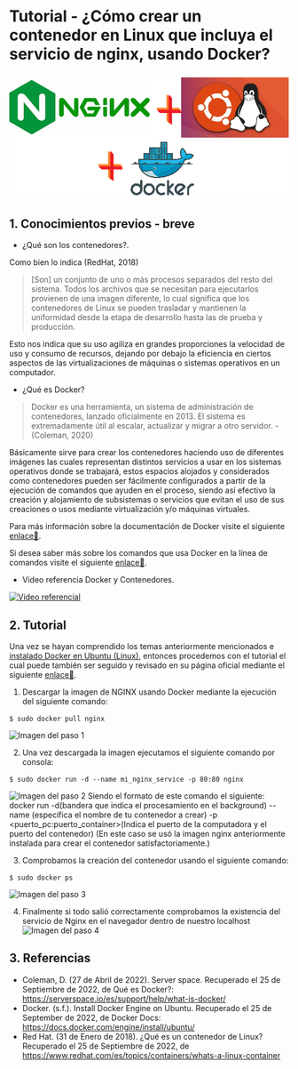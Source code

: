 # Tutorial - ¿Cómo crear un contenedor en Linux que incluya el servicio de nginx, usando Docker?
![Imagen Inicial](./images/Imagen_Inicial.png "Imagen inicial")

## 1. Conocimientos previos - breve
 * ¿Qué son los contenedores?.
 
 Como bien lo indica (RedHat, 2018)
 >[Son] un conjunto de uno o más procesos separados del resto del sistema. Todos los archivos que se necesitan para ejecutarlos provienen de una imagen diferente, lo cual significa que los contenedores de Linux se pueden trasladar y mantienen la uniformidad desde la etapa de desarrollo hasta las de prueba y producción.
 
 Esto nos indica que su uso agiliza en grandes proporciones la velocidad de uso y consumo de recursos, dejando por debajo la eficiencia en ciertos aspectos de las virtualizaciones de máquinas o sistemas operativos en un computador.
 
 * ¿Qué es Docker?
 
 >Docker es una herramienta, un sistema de administración de contenedores, lanzado oficialmente en 2013. El sistema es extremadamente útil al escalar, actualizar y migrar a otro servidor. - (Coleman, 2020)
 
 Básicamente sirve para crear los contenedores haciendo uso de diferentes imágenes las cuales representan distintos servicios a usar en los sistemas operativos donde se trabajará, estos espacios alojados y considerados como contenedores pueden ser fácilmente configurados a partir de la ejecución de comandos que ayuden en el proceso, siendo así efectivo la creación y alojamiento de subsistemas o servicios que evitan el uso de sus creaciones o usos mediante virtualización y/o máquinas virtuales.
 
 Para más información sobre la documentación de Docker visite el siguiente [enlace🔗](https://docs.docker.com/).
 
 Si desea saber más sobre los comandos que usa Docker en la línea de comandos visite el siguiente [enlace🔗](https://docs.docker.com/engine/reference/commandline/cli/).
 
 * Video referencia Docker y Contenedores.
 
 [![Video referencial](https://img.youtube.com/vi/kkfZs0vJFyU/0.jpg)](https://www.youtube.com/watch?v=kkfZs0vJFyU)
 
## 2. Tutorial

 Una vez se hayan comprendido los temas anteriormente mencionados e [instalado Docker en Ubuntu (Linux)](https://github.com/KevinChevez/Tutoriales_Ayudantia/tree/main/HowInstallDocker), entonces procedemos con el tutorial el cual puede también ser seguido y revisado en su página oficial mediante el siguiente [enlace🔗](https://hub.docker.com/_/nginx).

 1. Descargar la imagen de NGINX usando Docker mediante la ejecución del siguiente comando:
 ```
 $ sudo docker pull nginx
 ```
 ![Imagen del paso 1]('./images/Paso1_NginxDocker.png')

 2. Una vez descargada la imagen ejecutamos el siguiente comando por consola:
 ```
 $ sudo docker run -d --name mi_nginx_service -p 80:80 nginx
 ```
 ![Imagen del paso 2]('./images/Paso2_NginxDocker.png')
 Siendo el formato de este comando el siguiente: docker run -d(bandera que indica el procesamiento en el background) --name <nombre>(especifica el nombre de tu contenedor a crear) -p <puerto_pc:puerto_container>(Indica el puerto de la computadora y el puerto del contenedor) <Imagen a usar>(En este caso se usó la imagen nginx anteriormente instalada para crear el contenedor satisfactoriamente.)
 
 3. Comprobamos la creación del contenedor usando el siguiente comando:
 ```
 $ sudo docker ps
 ```
 ![Imagen del paso 3]('./images/Paso3_NginxDocker.png')
 
 4. Finalmente si todo salió correctamente comprobamos la existencia del servicio de Nginx en el navegador dentro de nuestro localhost
 ![Imagen del paso 4]('./images/Paso4_NginxDocker.png')

## 3. Referencias
 * Coleman, D. (27 de Abril de 2022). Server space. Recuperado el 25 de Septiembre de 2022, de Qué es Docker?: https://serverspace.io/es/support/help/what-is-docker/
 * Docker. (s.f.). Install Docker Engine on Ubuntu. Recuperado el 25 de September de 2022, de Docker Docs: https://docs.docker.com/engine/install/ubuntu/
 * Red Hat. (31 de Enero de 2018). ¿Qué es un contenedor de Linux? Recuperado el 25 de Septiembre de 2022, de https://www.redhat.com/es/topics/containers/whats-a-linux-container
